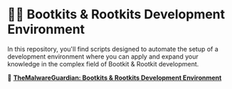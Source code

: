 # 🏴‍☠️ Bootkits & Rootkits Development Environment  

In this repository, you'll find scripts designed to automate the setup of a development environment where you can apply and expand your knowledge in the complex field of Bootkit & Rootkit development.

📌 **[TheMalwareGuardian: Bootkits & Rootkits Development Environment](https://github.com/TheMalwareGuardian/Bootkits-Rootkits-Development-Environment)**
